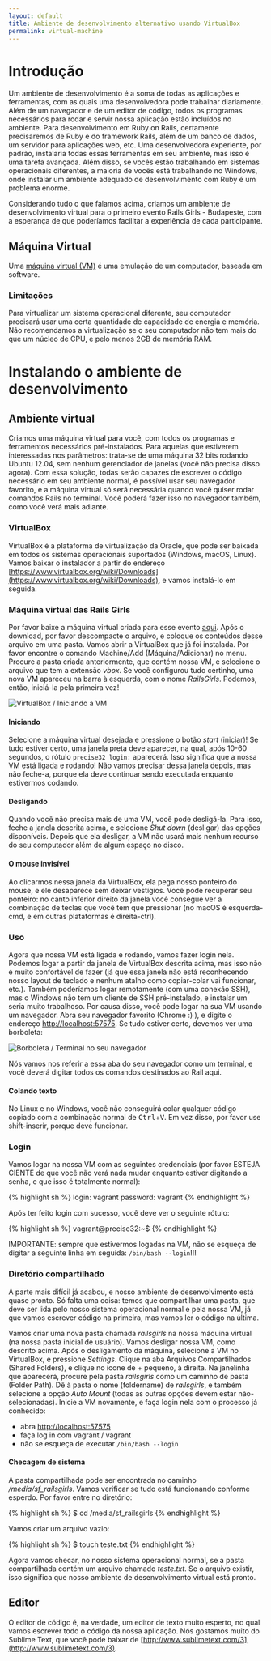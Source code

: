 ```yaml
---
layout: default
title: Ambiente de desenvolvimento alternativo usando VirtualBox
permalink: virtual-machine
---
```


# Introdução

Um ambiente de desenvolvimento é a soma de todas as aplicações e ferramentas, com as quais uma desenvolvedora pode trabalhar diariamente. Além de um navegador e de um editor de código, todos os programas necessários para rodar e servir nossa aplicação estão incluídos no ambiente. Para desenvolvimento em Ruby on Rails, certamente precisaremos de Ruby e do framework Rails, além de um banco de dados, um servidor para aplicações web, etc.
Uma desenvolvedora experiente, por padrão, instalaria todas essas ferramentas em seu ambiente, mas isso é uma tarefa avançada. Além disso, se vocês estão trabalhando em sistemas operacionais diferentes, a maioria de vocês está trabalhando no Windows, onde instalar um ambiente adequado de desenvolvimento com Ruby é um problema enorme.

Considerando tudo o que falamos acima, criamos um ambiente de desenvolvimento virtual para o primeiro evento Rails Girls - Budapeste, com a esperança de que poderíamos facilitar a experiência de cada participante.

<!-- more -->

## Máquina Virtual

Uma [máquina virtual (VM)](http://en.wikipedia.org/wiki/Virtual_machine) é uma emulação de um computador, baseada em software.

### Limitações

Para virtualizar um sistema operacional diferente, seu computador precisará usar uma certa quantidade de capacidade de energia e memória. Não recomendamos a virtualização se o seu computador não tem mais do que um núcleo de CPU, e pelo menos 2GB de memória RAM.

# Instalando o ambiente de desenvolvimento

## Ambiente virtual

Criamos uma máquina virtual para você, com todos os programas e ferramentos necessários pré-instalados. Para aquelas que estiverem interessadas nos parâmetros: trata-se de uma máquina 32 bits rodando Ubuntu 12.04, sem nenhum gerenciador de janelas (você não precisa disso agora). Com essa solução, todas serão capazes de escrever o código necessário em seu ambiente normal, é possível usar seu navegador favorito, e a máquina virtual só será necessária quando você quiser rodar comandos Rails no terminal. Você poderá fazer isso no navegador também, como você verá mais adiante.

### VirtualBox

VirtualBox é a plataforma de virtualização da Oracle, que pode ser baixada em todos os sistemas operacionais suportados (Windows, macOS, Linux). Vamos baixar o instalador a partir do endereço [https://www.virtualbox.org/wiki/Downloads](https://www.virtualbox.org/wiki/Downloads), e vamos instalá-lo em seguida.

### Máquina virtual das Rails Girls

Por favor baixe a máquina virtual criada para esse evento [aqui](http://www.digitalnatives.hu/demos/railsgirls/railsgirls_virtualbox_vm.zip). Após o download, por favor descompacte o arquivo, e coloque os conteúdos desse arquivo em uma pasta.
Vamos abrir a VirtualBox que já foi instalada. Por favor encontre o comando Machine/Add (Máquina/Adicionar) no menu.
Procure a pasta criada anteriormente, que contém nossa VM, e selecione o arquivo que tem a extensão *vbox*.
Se você configurou tudo certinho, uma nova VM apareceu na barra à esquerda, com o nome *RailsGirls*.
Podemos, então, iniciá-la pela primeira vez!

![VirtualBox / Iniciando a VM](/images/virtualbox.png)

#### Iniciando

Selecione a máquina virtual desejada e pressione o botão *start* (iniciar)! Se tudo estiver certo, uma janela preta deve aparecer, na qual, após 10-60 segundos, o rótulo `precise32 login:` aparecerá. Isso significa que a nossa VM está ligada e rodando! Não vamos precisar dessa janela depois, mas não feche-a, porque ela deve continuar sendo executada enquanto estivermos codando.

#### Desligando

Quando você não precisa mais de uma VM, você pode desligá-la. Para isso, feche a janela descrita acima, e selecione *Shut down* (desligar) das opções disponíveis. Depois que ela desligar, a VM não usará mais nenhum recurso do seu computador além de algum espaço no disco.

#### O mouse invisível

Ao clicarmos nessa janela da VirtualBox, ela pega nosso ponteiro do mouse, e ele desaparece sem deixar vestígios. Você pode recuperar seu ponteiro: no canto inferior direito da janela você consegue ver a combinação de teclas que você tem que pressionar (no macOS é esquerda-cmd, e em outras plataformas é direita-ctrl).

### Uso

Agora que nossa VM está ligada e rodando, vamos fazer login nela. Podemos logar a partir da janela de VirtualBox descrita acima, mas isso não é muito confortável de fazer (já que essa janela não está reconhecendo nosso layout de teclado e nenhum atalho como copiar-colar vai funcionar, etc.). Também poderíamos logar remotamente (com uma conexão SSH), mas o Windows não tem um cliente de SSH pré-instalado, e instalar um seria muito trabalhoso.
Por causa disso, você pode logar na sua VM usando um navegador. Abra seu navegador favorito (Chrome :) ), e digite o endereço [http://localhost:57575](http://localhost:57575).
Se tudo estiver certo, devemos ver uma borboleta:

![Borboleta / Terminal no seu navegador](/images/butterfly_login.png)

Nós vamos nos referir a essa aba do seu navegador como um terminal, e você deverá digitar todos os comandos destinados ao Rail aqui.

#### Colando texto

No Linux e no Windows, você não conseguirá colar qualquer código copiado com a combinação normal de <kbd>Ctrl</kbd>+<kbd>V</kbd>. Em vez disso, por favor use shift-inserir, porque deve funcionar.

### Login

Vamos logar na nossa VM com as seguintes credenciais (por favor ESTEJA CIENTE de que você não verá nada mudar enquanto estiver digitando a senha, e que isso é totalmente normal):

{% highlight sh %}
login: vagrant
password: vagrant
{% endhighlight %}

Após ter feito login com sucesso, você deve ver o seguinte rótulo:

{% highlight sh %}
vagrant@precise32:~$
{% endhighlight %}

IMPORTANTE: sempre que estivermos logadas na VM, não se esqueça de digitar a seguinte linha em seguida: `/bin/bash --login`!!!

### Diretório compartilhado

A parte mais difícil já acabou, e nosso ambiente de desenvolvimento está quase pronto. Só falta uma coisa: temos que compartilhar uma pasta, que deve ser lida pelo nosso sistema operacional normal e pela nossa VM, já que vamos escrever código na primeira, mas vamos ler o código na última.

Vamos criar uma nova pasta chamada *railsgirls* na nossa máquina virtual (na nossa pasta inicial de usuário).
Vamos desligar nossa VM, como descrito acima. Após o desligamento da máquina, selecione a VM no VirtualBox, e pressione *Settings*. Clique na aba Arquivos Compartilhados (Shared Folders), e clique no ícone de + pequeno, à direita. 
Na janelinha que aparecerá, procure pela pasta *railsgirls* como um caminho de pasta (Folder Path). Dê à pasta o nome (foldername) de *railsgirls*, e também selecione a opção *Auto Mount* (todas as outras opções devem estar não-selecionadas).
Inicie a VM novamente, e faça login nela com o processo já conhecido:

* abra [http://localhost:57575](http://localhost:57575)
* faça log in com vagrant / vagrant
* não se esqueça de executar `/bin/bash --login`

#### Checagem de sistema

A pasta compartilhada pode ser encontrada no caminho */media/sf_railsgirls*. Vamos verificar se tudo está funcionando conforme esperdo. Por favor entre no diretório:

{% highlight sh %}
$ cd /media/sf_railsgirls
{% endhighlight %}

Vamos criar um arquivo vazio:

{% highlight sh %}
$ touch teste.txt
{% endhighlight %}

Agora vamos checar, no nosso sistema operacional normal, se a pasta compartilhada contém um arquivo chamado *teste.txt*. Se o arquivo existir, isso significa que nosso ambiente de desenvolvimento virtual está pronto.

## Editor

O editor de código é, na verdade, um editor de texto muito esperto, no qual vamos escrever todo o código da nossa aplicação. Nós gostamos muito do Sublime Text, que você pode baixar de [http://www.sublimetext.com/3](http://www.sublimetext.com/3).
